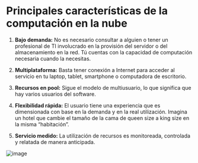 # Principales características de la computación en la nube

1. **Bajo demanda:** No es necesario consultar a alguien o tener un profesional de TI involucrado en la provisión del servidor o del almacenamiento en la red. Tú cuentas con la capacidad de computación necesaria cuando la necesitas.

2. **Multiplataforma:** Basta tener conexión a Internet para acceder al servicio en tu laptop, tablet, smartphone o computadora de escritorio.

3. **Recursos en pool:** Sigue el modelo de multiusuario, lo que significa que hay varios usuarios del software.

4. **Flexibilidad rápida:** El usuario tiene una experiencia que es dimensionada con base en la demanda y en la real utilización. Imagina un hotel que cambie el tamaño de la cama de queen size a king size en la misma “habitación”.

5. **Servicio medido:** La utilización de recursos es monitoreada, controlada y relatada de manera anticipada. 


![image](/img/44.jpg)
